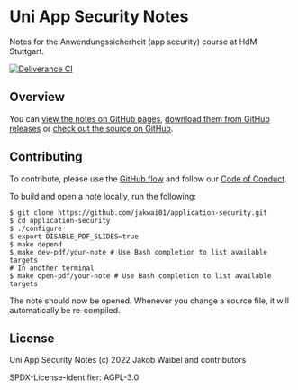 # Uni App Security Notes

Notes for the Anwendungssicherheit (app security) course at HdM Stuttgart.

[![Deliverance CI](https://github.com/jakwai01/application-security/actions/workflows/deliverance.yaml/badge.svg)](https://github.com/jakwai01/application-security/actions/workflows/deliverance.yaml)

## Overview

You can [view the notes on GitHub pages](https://jakwai01.github.io/application-security/), [download them from GitHub releases](https://github.com/jakwai01/application-security/releases/latest) or [check out the source on GitHub](https://github.com/jakwai01/application-security).

## Contributing

To contribute, please use the [GitHub flow](https://guides.github.com/introduction/flow/) and follow our [Code of Conduct](./CODE_OF_CONDUCT.md).

To build and open a note locally, run the following:

```shell
$ git clone https://github.com/jakwai01/application-security.git
$ cd application-security
$ ./configure
$ export DISABLE_PDF_SLIDES=true
$ make depend
$ make dev-pdf/your-note # Use Bash completion to list available targets
# In another terminal
$ make open-pdf/your-note # Use Bash completion to list available targets
```

The note should now be opened. Whenever you change a source file, it will automatically be re-compiled.

## License

Uni App Security Notes (c) 2022 Jakob Waibel and contributors

SPDX-License-Identifier: AGPL-3.0
